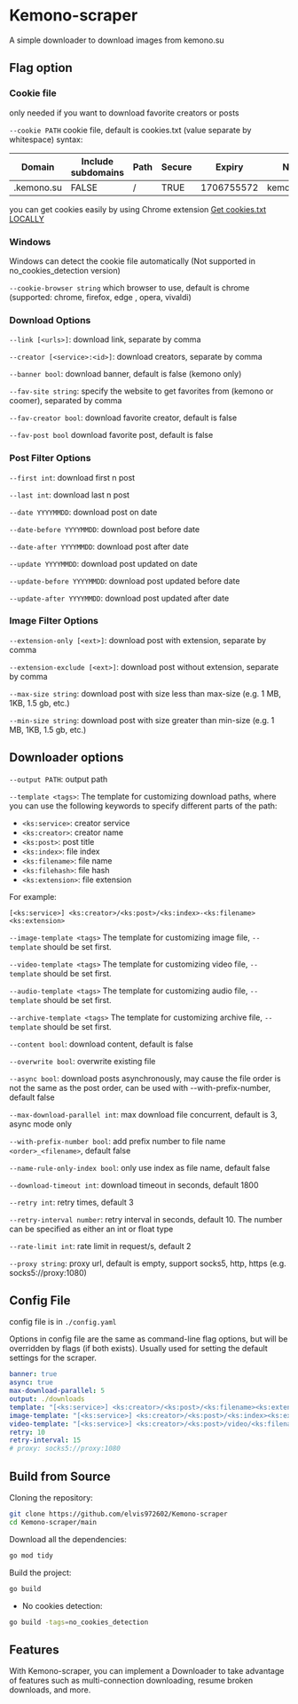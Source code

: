 # Kemono-scraper

A simple downloader to download images from kemono.su

## Flag option

### Cookie file

only needed if you want to download favorite creators or posts

`--cookie PATH` cookie file, default is cookies.txt (value separate by whitespace) syntax:

| Domain        | Include subdomains | Path | Secure | Expiry     | Name        | Value   |
|---------------|--------------------|------|--------|------------|-------------|---------|
| .kemono.su    | FALSE              | /    | TRUE   | 1706755572 | kemono_auth | <value> |

you can get cookies easily by using Chrome extension [Get cookies.txt LOCALLY](https://chrome.google.com/webstore/detail/get-cookiestxt-locally/cclelndahbckbenkjhflpdbgdldlbecc)

### Windows

Windows can detect the cookie file automatically (Not supported in no_cookies_detection version)

`--cookie-browser string` which browser to use, default is chrome (supported: chrome, firefox, edge , opera, vivaldi)

### Download Options

`--link [<urls>]`: download link, separate by comma

`--creator [<service>:<id>]`: download creators, separate by comma

`--banner bool`: download banner, default is false (kemono only)

`--fav-site string`: specify the website to get favorites from (kemono or coomer), separated by comma

`--fav-creator bool`: download favorite creator, default is false

`--fav-post bool` download favorite post, default is false

### Post Filter Options

`--first int`: download first n post

`--last int`: download last n post

`--date YYYYMMDD`: download post on date

`--date-before YYYYMMDD`: download post before date

`--date-after YYYYMMDD`: download post after date

`--update YYYYMMDD`: download post updated on date

`--update-before YYYYMMDD`: download post updated before date

`--update-after YYYYMMDD`: download post updated after date

### Image Filter Options

`--extension-only [<ext>]`: download post with extension, separate by comma

`--extension-exclude [<ext>]`: download post without extension, separate by comma

`--max-size string`: download post with size less than max-size (e.g. 1 MB, 1KB, 1.5 gb, etc.)

`--min-size string`: download post with size greater than min-size (e.g. 1 MB, 1KB, 1.5 gb, etc.)

## Downloader options

`--output PATH`: output path

`--template <tags>`: The template for customizing download paths, where you can use the following keywords to specify different parts of the path:

- `<ks:service>`: creator service
- `<ks:creator>`: creator name
- `<ks:post>`: post title
- `<ks:index>`: file index
- `<ks:filename>`: file name
- `<ks:filehash>`: file hash
- `<ks:extension>`: file extension

For example:

`[<ks:service>] <ks:creator>/<ks:post>/<ks:index>-<ks:filename><ks:extension>`

`--image-template <tags>` The template for customizing image file, `--template` should be set first.

`--video-template <tags>` The template for customizing video file, `--template` should be set first.

`--audio-template <tags>` The template for customizing audio file, `--template` should be set first.

`--archive-template <tags>` The template for customizing archive file, `--template` should be set first.

`--content bool`: download content, default is false

`--overwrite bool`: overwrite existing file

`--async bool`: download posts asynchronously, may cause the file order is not the same as the post order, can be used with --with-prefix-number, default false

`--max-download-parallel int`: max download file concurrent, default is 3, async mode only

`--with-prefix-number bool`: add prefix number to file name `<order>_<filename>`, default false

`--name-rule-only-index bool`: only use index as file name, default false

`--download-timeout int`: download timeout in seconds, default 1800

`--retry int`: retry times, default 3

`--retry-interval number`: retry interval in seconds, default 10. The number can be specified as either an int or float type

`--rate-limit int`: rate limit in request/s, default 2

`--proxy string`: proxy url, default is empty, support socks5, http, https (e.g. socks5://proxy:1080)

## Config File

config file is in `./config.yaml`

Options in config file are the same as command-line flag options, but will be overridden by flags (if both exists).
Usually used for setting the default settings for the scraper.

```yaml
banner: true
async: true
max-download-parallel: 5
output: ./downloads
template: "[<ks:service>] <ks:creator>/<ks:post>/<ks:filename><ks:extension>"
image-template: "[<ks:service>] <ks:creator>/<ks:post>/<ks:index><ks:extension>"
video-template: "[<ks:service>] <ks:creator>/<ks:post>/video/<ks:filename><ks:extension>"
retry: 10
retry-interval: 15
# proxy: socks5://proxy:1080
```

## Build from Source

Cloning the repository:

```bash
git clone https://github.com/elvis972602/Kemono-scraper
cd Kemono-scraper/main
```

Download all the dependencies:

```bash
go mod tidy
```

Build the project:

```bash
go build
```

- No cookies detection:

```bash
go build -tags=no_cookies_detection
```

## Features

With Kemono-scraper, you can implement a Downloader to take advantage of features such as multi-connection downloading, resume broken downloads, and more.
